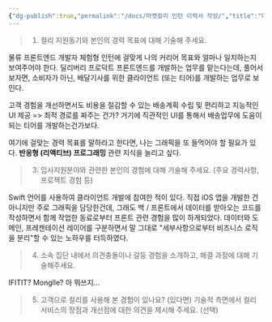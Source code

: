 ```yaml
---
{"dg-publish":true,"permalink":"/docs/마켓컬리 인턴 이력서 작성/","title":"마켓컬리 인턴 이력서 작성","tags":["done"]}
---
```



> 1. 컬리 지원동기와 본인의 경력 목표에 대해 기술해 주세요.

물류 프론트엔드 개발자 체험형 인턴에 걸맞게 나의 커리어 목표와 얼마나 일치하는지 보여주어야 한다. 딜리버리 프로덕트 프론트엔드를 개발하는 업무를 맡는다는데, 풀어서 보자면, 소비자가 아닌, 배달기사를 위한 클라이언트 (또는 티어)를 개발하는 업무로 보인다. 

고객 경험을 개선하면서도 비용을 절감할 수 있는 배송계획 수립 및 편리하고 지능적인 UI 제공 => 최적 경로를 짜주는 건가? 거기에 직관적인 UI를 통해서 배송업무에 도움이 되는 티어를 개발하는건가보다.

여기에 걸맞는 경력 목표를 말하라고 한다면, 나는 그래픽을 또 들먹어야 할 필요가 있다. **반응형 (리액티브) 프로그래밍** 관련 지식을 늘리고 싶다.  

> 3. 입사지원분야와 관련한 본인의 경험에 대해 기술해 주세요. (주요 경력사항, 프로젝트 경험 등)

Swift 언어를 사용하여 클라이언트 개발에 참여한 적이 있다. 직접 iOS 앱을 개발한 건 아니지만 주로 그래픽을 담당한건데, 그래도 백 / 프론트에서 데이터를 받아오는 코드를 작성하면서 함께 작업한 동료로부터 프론트 관련 경험을 많이 하게되었다. 데이터와 도메인, 프레젠테이션 레이어를 구분하면서 말 그대로 "세부사항으로부터 비즈니스 로직을 분리"할 수 있는 노하우를 터득하였다. 

> 4. 소속 집단 내에서 의견충돌이나 갈등 경험을 소개하고, 해결 과정에 대해 기술해주세요.

IFITIT? Monglle? 아 뭐쓰지... 

> 5. 고객으로 컬리를 사용해 본 경험이 있나요? (있다면) 기술적 측면에서 컬리 서비스의 장점과 개선점에 대한 의견을 제시해 주세요. (선택)
